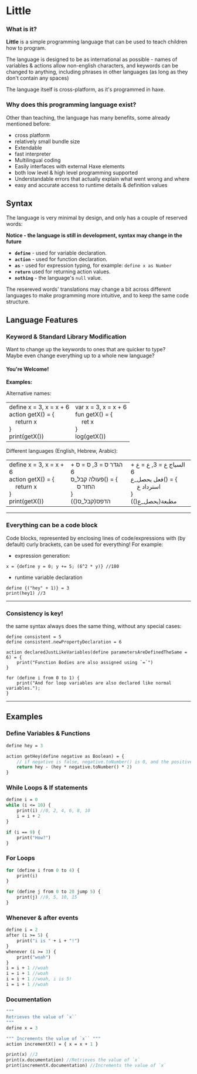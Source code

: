 # Little

### What is it?

**Little** is a simple programming language that can be used to teach children how to program.

The language is designed to be as international as possible - names of variables & actions allow non-english characters, and keywords can be changed to anything, including phrases in other languages (as long as they don't contain any spaces)

The language itself is cross-platform, as it's programmed in haxe.

### Why does this programming language exist?

Other than teaching, the language has many benefits, some already mentioned before:

 - cross platform
 - relatively small bundle size
 - Extendable
 - fast interpreter
 - Multilingual coding
 - Easily interfaces with external Haxe elements
 - both low level & high level programming supported
 - Understandable errors that actually explain what went wrong and where
 - easy and accurate access to runtime details & definition values

## Syntax

The language is very minimal by design, and only has a couple of reserved words:

**Notice - the language is still in development, syntax may change in the future**

 - **`define`** - used for variable declaration.
 - **`action`** - used for function declaration.
 - **`as`** - used for expression typing, for example: `define x as Number`
 - **`return`** used for returning action values.
 - **`nothing`** - the language's `null` value.

The resereved words' translations may change a bit across different languages to make programming more intuitive, and to keep the same code structure.

## Language Features

### Keyword & Standard Library Modification

Want to change up the keywords to ones that are quicker to type?  
Maybe even change everything up to a whole new language?

#### You're Welcome!
**Examples:**

Alternative names:
<table>
    <tr>
        <td>
        define x = 3, x = x + 6<br>action getX() = {<br>&nbsp;&nbsp;&nbsp;&nbsp;return x<br>}<br>print(getX())
        </td>
        <td>
        var x = 3, x = x + 6<br>fun getX() = {<br>&nbsp;&nbsp;&nbsp;&nbsp;ret x<br>}<br>log(getX())
        </td>
    </tr>
</table>

Different languages (English, Hebrew, Arabic):
<table>
    <tr>
        <td>
        define x = 3, x = x + 6<br>action getX() = {<br>&nbsp;&nbsp;&nbsp;&nbsp;return x<br>}<br>print(getX())
        </td>
        <td>
        הגדר ס = 3, ס = ס + 6<br>פעולה קבל_ס() = {<br>&nbsp;&nbsp;&nbsp;&nbsp;החזר ס<br>}<br>הדפס(קבל_ס())
        </td>
        <td>
        السياج ع = 3, ع = ع + 6<br>فعل يحصل_ع() = {<br>&nbsp;&nbsp;&nbsp;&nbsp;استرداد ع<br>}<br>مطبعة(يحصل_ع())
        </td>
    </tr>
</table>

---

### Everything can be a code block

Code blocks, represented by enclosing lines of code/expressions with (by default) curly brackets, can be used for everything! For example:
 - expression generation:
```
x = {define y = 0; y += 5; (6^2 * y)} //180
```
 - runtime variable declaration
```
define {("hey" + 1)} = 3
print(hey1) //3
```

---

### Consistency is key!

the same syntax always does the same thing, without any special cases:
```
define consistent = 5
define consistent.newPropertyDeclaration = 6

action declaredJustLikeVariables(define parametersAreDefinedTheSame = 6) = {
    print("Function Bodies are also assigned using `=`")
}

for (define i from 0 to 1) {
    print("And for loop variables are also declared like normal variables.");
}
```
---

## Examples

### Define Variables & Functions
```hx
define hey = 3

action getHey(define negative as Boolean) = {
    // if negative is false, negative.toNumber() is 0, and the positive is returned (hey - 0).
    return hey - (hey * negative.toNumber() * 2) 
}
```

### While Loops & If statements
```hx
define i = 0
while (i <= 10) {
    print(i) //0, 2, 4, 6, 8, 10
    i = i + 2
}

if (i == 9) {
    print("How?")
}
```

### For Loops
```hx
for (define i from 0 to 4) {
    print(i)
}

for (define j from 0 to 20 jump 5) {
    print(j) //0, 5, 10, 15
}
```

### Whenever & after events
```hx
define i = 2
after (i >= 5) {
    print("i is " + i + "!")
}
whenever (i >= 3) {
    print("woah")
}
i = i + 1 //woah
i = i + 1 //woah
i = i + 1 //woah, i is 5!
i = i + 1 //woah
```

### Documentation
```hx
"""
Retrieves the value of `x``
"""
define x = 3

""" Increments the value of `x`` """
action incrementX() = { x = x + 1 }

print(x) //3
print(x.documentation) //Retrieves the value of `x`
print(incrementX.documentation) //Increments the value of `x`
```
